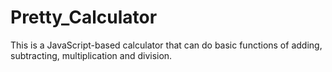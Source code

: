 # Pretty_Calculator
This is a JavaScript-based calculator that can do basic functions of adding, subtracting, multiplication and division.
